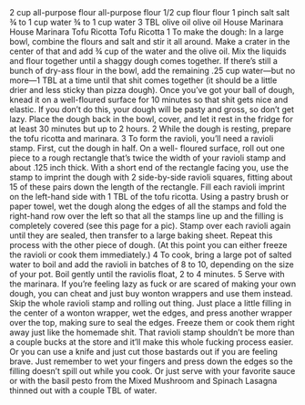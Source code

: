 <?xml version="1.0" encoding="UTF-8"?>
<!DOCTYPE gourmetDoc>
<gourmetDoc>
	<recipe id="83">
		<title>CREAMY RAVIOLI WITH HOUSE MARINARA</title>
		<ingredient-list>
			<ingredient>
				<amount>2</amount>
				<unit>cup</unit>
				<item>all-purpose flour</item>
				<key>all-purpose flour</key>
			</ingredient>
			<ingredient>
				<amount>1/2</amount>
				<unit>cup</unit>
				<item>flour</item>
				<key>flour</key>
			</ingredient>
			<ingredient>
				<amount>1</amount>
				<unit>pinch</unit>
				<item>salt</item>
				<key>salt</key>
			</ingredient>
			<ingredient>
				<item>¾ to 1 cup water</item>
				<key>¾ to 1 cup water</key>
			</ingredient>
			<ingredient>
				<amount>3</amount>
				<unit>TBL</unit>
				<item>olive oil</item>
				<key>olive oil</key>
			</ingredient>
			<ingredient>
				<item>House Marinara</item>
				<key>House Marinara</key>
			</ingredient>
			<ingredient>
				<item>Tofu Ricotta</item>
				<key>Tofu Ricotta</key>
			</ingredient>
		</ingredient-list>
		<instructions>1 To make the dough: In a large bowl, combine the flours and salt and stir it all around. Make
a crater in the center of that and add ¾ cup of the water and the olive oil. Mix the liquids and
flour together until a shaggy dough comes together. If there’s still a bunch of dry-ass flour in
the bowl, add the remaining .25 cup water—but no more—1 TBL at a time until that
shit comes together (it should be a little drier and less sticky than pizza dough). Once you’ve
got your ball of dough, knead it on a well-floured surface for 10 minutes so that shit gets nice
and elastic. If you don’t do this, your dough will be pasty and gross, so don’t get lazy. Place the
dough back in the bowl, cover, and let it rest in the fridge for at least 30 minutes but up to 2
hours.
2 While the dough is resting, prepare the tofu ricotta and marinara.
3 To form the ravioli, you’ll need a ravioli stamp. First, cut the dough in half. On a well-
floured surface, roll out one piece to a rough rectangle that’s twice the width of your ravioli
stamp and about .125 inch thick. With a short end of the rectangle facing you, use the stamp to
imprint the dough with 2 side-by-side ravioli squares, fitting about 15 of these pairs down the
length of the rectangle. Fill each ravioli imprint on the left-hand side with 1 TBL of the
tofu ricotta. Using a pastry brush or paper towel, wet the dough along the edges of all the
stamps and fold the right-hand row over the left so that all the stamps line up and the filling is
completely covered (see this page for a pic). Stamp over each ravioli again until they are sealed,
then transfer to a large baking sheet. Repeat this process with the other piece of dough. (At
this point you can either freeze the ravioli or cook them immediately.)
4 To cook, bring a large pot of salted water to boil and add the ravioli in batches of 8 to 10,
depending on the size of your pot. Boil gently until the raviolis float, 2 to 4 minutes.
5 Serve with the marinara.</instructions>
		<modifications>If you’re feeling lazy as fuck or are scared of making your own dough, you can cheat and just buy wonton
wrappers and use them instead. Skip the whole ravioli stamp and rolling out thing. Just place a little filling in the
center of a wonton wrapper, wet the edges, and press another wrapper over the top, making sure to seal the edges.
Freeze them or cook them right away just like the homemade shit.
 That ravioli stamp shouldn’t be more than a couple bucks at the store and it’ll make this whole fucking process
easier. Or you can use a knife and just cut those bastards out if you are feeling brave. Just remember to wet your
fingers and press down the edges so the filling doesn’t spill out while you cook.
 Or just serve with your favorite sauce or with the basil pesto from the Mixed Mushroom and Spinach Lasagna
thinned out with a couple TBL of water.</modifications>
	</recipe>
	
</gourmetDoc>